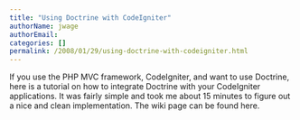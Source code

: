 ```yaml
---
title: "Using Doctrine with CodeIgniter"
authorName: jwage
authorEmail:
categories: []
permalink: /2008/01/29/using-doctrine-with-codeigniter.html
---
```

If you use the PHP MVC framework, CodeIgniter, and want to use Doctrine,
here is a tutorial on how to integrate Doctrine with your CodeIgniter
applications. It was fairly simple and took me about 15 minutes to
figure out a nice and clean implementation. The wiki page can be found
here.
